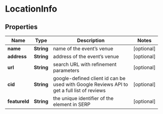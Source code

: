 

# LocationInfo


## Properties

| Name | Type | Description | Notes |
|------------ | ------------- | ------------- | -------------|
|**name** | **String** | name of the event’s venue |  [optional] |
|**address** | **String** | address of the event’s venue |  [optional] |
|**url** | **String** | search URL with refinement parameters |  [optional] |
|**cid** | **String** | google-defined client id can be used with Google Reviews API to get a full list of reviews |  [optional] |
|**featureId** | **String** | the unique identifier of the element in SERP |  [optional] |



